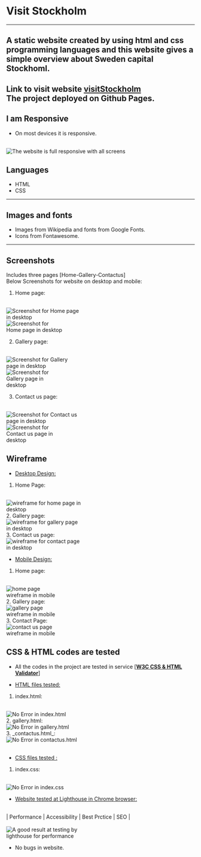 # Visit Stockholm
---
A static website created by using html and css programming languages and this website gives a simple overview about Sweden capital Stockhoml.
---
**Link to visit website**
[visitStockholm](https://dhiaa-alomari.github.io/visit-stockholm/)
<br>
The project deployed on Github Pages.
---
## I am Responsive
*  On most devices it is responsive.
<br>
<img src="images/it-is-responsive.png" style="max-width:100%" alt="The website is full responsive with all screens"/>

## Languages

* HTML
* CSS
---
## Images and fonts

*  Images from Wikipedia and fonts from Google Fonts.
*  Icons from Fontawesome.
---
## Screenshots
Includes three pages [Home-Gallery-Contactus]
<br> Below Screenshots for website on desktop and mobile:
1.  Home page:
<br>
<img src="images/screenshot-desktop-home.png" style="max-width:200px;" alt="Screenshot for Home page in desktop"/>
<br>
<img src="images/screenshot-mobile-home.png" style="max-width:150px;" alt="Screenshot for Home page in desktop"/>
<br>     

2. Gallery page:
<br>
<img src="images/screenshot-desktop-gallery.png" style="max-width:200px;" alt="Screenshot for Gallery page in desktop"/>
<br>
<img src="images/screenshot-mobile-gallery.png" style="max-width:150px;" alt="Screenshot for Gallery page in desktop"/>
<br>
  
3. Contact us page:
<br>
<img src="images/screenshot-desktop-contact.png" style="max-width:200px;" alt="Screenshot for Contact us page in desktop"/>
<br>
<img src="images/screenshot-mobile-contact.png" style="max-width:150px;" alt="Screenshot for Contact us page in desktop"/>
<br>

## Wireframe
*   <u>Desktop Design:</u>
1. Home Page:
<br>
<img src="images/wireframe-desktop-home.png" style="max-width:200px" alt="wireframe for home page in desktop"/>
<br>
2. Gallery page:
<br>
<img src="images/wireframe-desktop-gallery.png" style="max-width:200px" alt="wireframe for gallery page in desktop"/>
<br>
3.  Contact us page:
<br>
<img src="images/wireframe-desktop-contactus.png" style="max-width:200px" alt="wireframe for contact page in desktop"/>
<br>

*  <u>Mobile Design:</u>
1.  Home page:
<br>
<img src="images/wireframe-mobile-home.jpeg" style="max-width:150px" alt="home page wireframe in mobile"/>
<br>
2.  Gallery page:
<br>
<img src="images/wireframe-mobile-gallery.jpeg" style="max-width:150px" alt="gallery page wireframe in mobile"/>
<br>
3.  Contact Page:
<br>
<img src="images/wireframe-mobile-contact.jpeg" style="max-width:150px" alt="contact us page wireframe in mobile"/>
<br>
      
## CSS & HTML codes are tested
*  All the codes in the project are tested in service [**<u>W3C CSS & HTML Validator</u>**]

*  <u>HTML files tested:</u>
1.  index.html:
<br>
<img src="images/html-validator-index.png" style="max-width:200px" alt="No Error in index.html"/>
<br>
2.  gallery.html:
<br>
<img src="images/html-validator-gallery.png" style="max-width:200px" alt="No Error in gallery.html"/>
<br>
3.  _contactus.html_:
<br>
<img src="images/html-validator-contact.png" style="max-width:200px" alt="No Error in contactus.html"/>
<br><br>

*  <u>CSS files tested :</u>
1.  index.css:
<br>
<img src="images/css-validator.png" style="max-width:200px" alt="No Error in index.css"/>
<br>

* <u>Website tested at Lighthouse in Chrome browser:</u>
<br>
| Performance | Accessibility | Best Prctice | SEO |
<br><br>
<img src="images/test-lighthouse.png" style="max-width:200px" alt="A good result at testing by lighthouse for performance"/>
<br>

* No bugs in website.

